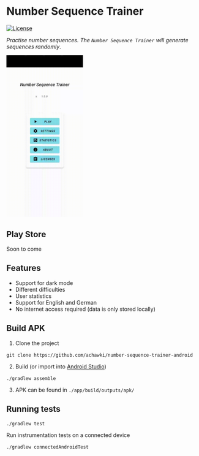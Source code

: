 # Number Sequence Trainer
[![License](https://img.shields.io/badge/License-Apache%202.0-blue.svg)](https://github.com/achawki/number-sequence-trainer-android/blob/master/LICENSE)

*Practise number sequences. The `Number Sequence Trainer` will generate sequences randomly*. 

<img  src="./gifs/demo.gif" alt="demo" width="200"/>

## Play Store

Soon to come

## Features

- Support for dark mode
- Different difficulties
- User statistics
- Support for English and German
- No internet access required (data is only stored locally)


## Build APK

1. Clone the project
```
git clone https://github.com/achawki/number-sequence-trainer-android
```
2. Build (or import into [Android Studio](https://developer.android.com/studio/))
```
./gradlew assemble
```

3. APK can be found in `./app/build/outputs/apk/`

## Running tests

```
./gradlew test
```

Run instrumentation tests on a connected device

```
./gradlew connectedAndroidTest
```

